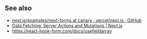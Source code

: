 ## See also
- [next.js/examples/next-forms at canary · vercel/next.js · GitHub](https://github.com/vercel/next.js/tree/canary/examples/next-forms)
- [Data Fetching: Server Actions and Mutations | Next.js](https://nextjs.org/docs/app/building-your-application/data-fetching/server-actions-and-mutations#forms)
- https://react-hook-form.com/docs/usefieldarray